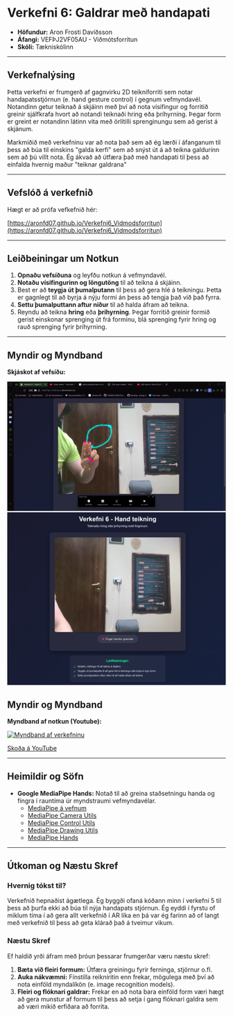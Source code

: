 # Verkefni 6: Galdrar með handapati

- **Höfundur:** Aron Frosti Davíðsson
- **Áfangi:** VEFÞJ2VF05AU - Viðmótsforritun
- **Skóli:** Tækniskólinn

---

## Verkefnalýsing

Þetta verkefni er frumgerð af gagnvirku 2D teikniforriti sem notar handapatsstjórnun (e. hand gesture control) í gegnum vefmyndavél. Notandinn getur teiknað á skjáinn með því að nota vísifingur og forritið greinir sjálfkrafa hvort að notandi teiknaði hring eða þríhyrning. Þegar form er greint er notandinn látinn vita með örlítilli sprenginungu sem að gerist á skjánum.

Markmiðið með verkefninu var að nota það sem að ég lærði í áfanganum til þess að búa til einskins "galda kerfi" sem að snýst út á að teikna galdurinn sem að þú villt nota. Ég ákvað að útfæra það með handapati til þess að einfalda hvernig maður "teiknar galdrana"

---

## Vefslóð á verkefnið

Hægt er að prófa vefkefnið hér:

[https://aronfd07.github.io/Verkefni6_Vidmodsforritun](https://aronfd07.github.io/Verkefni6_Vidmodsforritun)

---

## Leiðbeiningar um Notkun

1.  **Opnaðu vefsíðuna** og leyfðu notkun á vefmyndavél.
2.  **Notaðu vísifingurinn og löngutöng** til að teikna á skjáinn.
3.  Best er að **teygja út þumalputann** til þess að gera hlé á teikningu. Þetta er gagnlegt til að byrja á nýju formi án þess að tengja það við það fyrra.
4.  **Settu þumalputtann aftur niður** til að halda áfram að teikna.
5.  Reyndu að teikna **hring** eða **þríhyrning**. Þegar forritið greinir formið gerist einskonar sprenging út frá forminu, blá sprenging fyrir hring og rauð sprenging fyrir þríhyrning.

---

## Myndir og Myndband

**Skjáskot af vefsíðu:**

![Skjáskot 1](https://raw.githubusercontent.com/aronfd07/Verkefni6_Vidmodsforritun/main/image_2025-10-12_233334752.png)
![Skjáskot 2](https://raw.githubusercontent.com/aronfd07/Verkefni6_Vidmodsforritun/main/image_2025-10-12_233411294.png)

## Myndir og Myndband

**Myndband af notkun (Youtube):**

[![Myndband af verkefninu](https://img.youtube.com/vi/RqOJxQKZ9W8/0.jpg)](https://youtu.be/RqOJxQKZ9W8)

[Skoða á YouTube](https://youtu.be/RqOJxQKZ9W8)

---

## Heimildir og Söfn

- **Google MediaPipe Hands:** Notað til að greina staðsetningu handa og fingra í rauntíma úr myndstraumi vefmyndavélar.  
  - [MediaPipe á vefnum](https://developers.google.com/mediapipe)
  - [MediaPipe Camera Utils](https://cdn.jsdelivr.net/npm/@mediapipe/camera_utils/camera_utils.js)
  - [MediaPipe Control Utils](https://cdn.jsdelivr.net/npm/@mediapipe/control_utils/control_utils.js)
  - [MediaPipe Drawing Utils](https://cdn.jsdelivr.net/npm/@mediapipe/drawing_utils/drawing_utils.js)
  - [MediaPipe Hands](https://cdn.jsdelivr.net/npm/@mediapipe/hands/hands.js)


---

## Útkoman og Næstu Skref

### Hvernig tókst til?
Verkefnið hepnaðist ágætlega. Ég byggði ofaná kóðann minn í verkefni 5 til þess að þurfa ekki að búa til nýja handapats stjórnun. Ég eyddi í fyrstu of miklum tíma í að gera allt verkefnið í AR líka en þá var ég farinn að of langt með verkefnið til þess að geta klárað það á tveimur vikum.

### Næstu Skref
Ef haldið yrði áfram með þróun þessarar frumgerðar væru næstu skref:

1.  **Bæta við fleiri formum:** Útfæra greiningu fyrir ferninga, stjörnur o.fl.
2.  **Auka nákvæmni:** Fínstilla reikniritin enn frekar, mögulega með því að nota einföld myndalíkön (e. image recognition models).
4.  **Fleiri og flóknari galdrar:** Frekar en að nota bara einföld form væri hægt að gera munstur af formum til þess að setja í gang flóknari galdra sem að væri mikið erfiðara að forrita.
